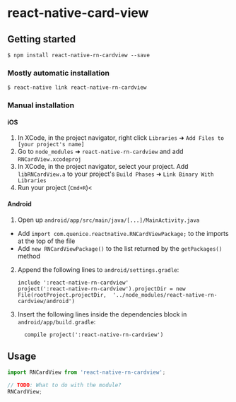 
# react-native-card-view

## Getting started

`$ npm install react-native-rn-cardview --save`

### Mostly automatic installation

`$ react-native link react-native-rn-cardview`

### Manual installation


#### iOS

1. In XCode, in the project navigator, right click `Libraries` ➜ `Add Files to [your project's name]`
2. Go to `node_modules` ➜ `react-native-rn-cardview` and add `RNCardView.xcodeproj`
3. In XCode, in the project navigator, select your project. Add `libRNCardView.a` to your project's `Build Phases` ➜ `Link Binary With Libraries`
4. Run your project (`Cmd+R`)<

#### Android

1. Open up `android/app/src/main/java/[...]/MainActivity.java`
  - Add `import com.quenice.reactnative.RNCardViewPackage;` to the imports at the top of the file
  - Add `new RNCardViewPackage()` to the list returned by the `getPackages()` method
2. Append the following lines to `android/settings.gradle`:
  	```
  	include ':react-native-rn-cardview'
  	project(':react-native-rn-cardview').projectDir = new File(rootProject.projectDir, 	'../node_modules/react-native-rn-cardview/android')
  	```
3. Insert the following lines inside the dependencies block in `android/app/build.gradle`:
  	```
      compile project(':react-native-rn-cardview')
  	```


## Usage
```javascript
import RNCardView from 'react-native-rn-cardview';

// TODO: What to do with the module?
RNCardView;
```
  